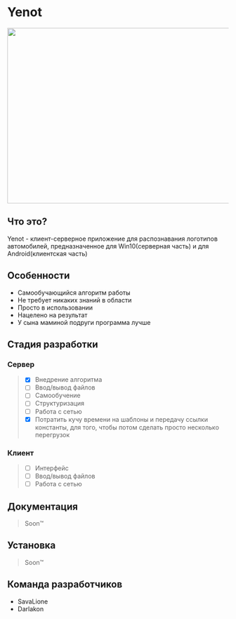 Yenot
=====
<p align="left">
<img width="625" height="400" src="https://cdn-images-1.medium.com/max/1600/1*R2LMOGWg3BlVCeMR-Y9Dhw.jpeg">
</p>

Что это?
--------
Yenot - клиент-серверное приложение для распознавания логотипов автомобилей, предназначенное для Win10(серверная часть) и для Android(клиентская часть)

Особенности
-----------
* Самообучающийся алгоритм работы
* Не требует никаких знаний в области
* Просто в использовании
* Нацелено на результат
* У сына маминой подруги программа лучше

Стадия разработки
-----------------
### Сервер
>- [X] Внедрение алгоритма
>- [ ] Ввод/вывод файлов
>- [ ] Самообучение
>- [ ] Структуризация
>- [ ] Работа с сетью
>- [X] Потратить кучу времени на шаблоны и передачу ссылки константы, для того, чтобы потом сделать просто несколько перегрузок
### Клиент
>- [ ] Интерфейс
>- [ ] Ввод/вывод файлов
>- [ ] Работа с сетью

Документация
------------
>Soon™

Установка
---------
>Soon™

Команда разработчиков
---------------------
- SavaLione
- Darlakon

